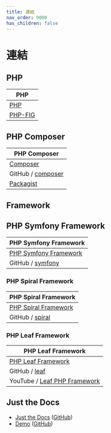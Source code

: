 ```yaml
---
title: 連結
nav_order: 9000
has_children: false
---
```



# 連結




## PHP

| PHP |
| --- |
| [PHP](https://www.php.net/) |
| [PHP-FIG](https://www.php-fig.org/) |




## PHP Composer

| PHP Composer |
| --- |
| [Composer](https://getcomposer.org/) |
| GitHub / [composer](https://github.com/composer/composer) |
| [Packagist](https://packagist.com/) |




## Framework

## PHP Symfony Framework

| PHP Symfony Framework |
| --- |
| [PHP Symfony Framework](https://symfony.com/) |
| GitHub / [symfony](https://github.com/symfony) |


### PHP Spiral Framework

| PHP Spiral Framework |
| --- |
| [PHP Spiral Framework](https://spiral.dev/) |
| GitHub / [spiral](https://github.com/spiral) |


### PHP Leaf Framework

| PHP Leaf Framework |
| --- |
| [PHP Leaf Framework](https://leafphp.dev/) |
| GitHub / [leaf](https://github.com/leafsphp/leaf) |
| YouTube / [Leaf PHP Framework](https://www.youtube.com/@leafphp) |




## Just the Docs

* [Just the Docs](https://pmarsceill.github.io/just-the-docs/) ([GitHub](https://github.com/pmarsceill/just-the-docs))
* [Demo](https://pmarsceill.github.io/jtd-remote/) ([GitHub](https://github.com/pmarsceill/jtd-remote))
